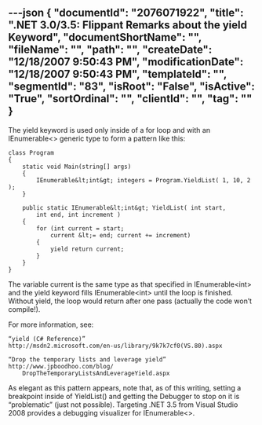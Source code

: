 ---json
{
  "documentId": "2076071922",
  "title": ".NET 3.0/3.5: Flippant Remarks about the yield Keyword",
  "documentShortName": "",
  "fileName": "",
  "path": "",
  "createDate": "12/18/2007 9:50:43 PM",
  "modificationDate": "12/18/2007 9:50:43 PM",
  "templateId": "",
  "segmentId": "83",
  "isRoot": "False",
  "isActive": "True",
  "sortOrdinal": "",
  "clientId": "",
  "tag": ""
}
---

The yield keyword is used only inside of a for loop and with an IEnumerable&lt;&gt; generic type to form a pattern like this:

    class Program
    {
        static void Main(string[] args)
        {
            IEnumerable&lt;int&gt; integers = Program.YieldList( 1, 10, 2 );
        }

        public static IEnumerable&lt;int&gt; YieldList( int start,
            int end, int increment )
        {
            for (int current = start;
                current &lt;= end; current += increment)
            {
                yield return current;
            }
        }
    }

The variable current is the same type as that specified in IEnumerable&lt;int&gt; and the yield keyword fills IEnumerable&lt;int&gt; until the loop is finished. Without yield, the loop would return after one pass (actually the code won’t compile!).

For more information, see:

    “yield (C# Reference)”
    http://msdn2.microsoft.com/en-us/library/9k7k7cf0(VS.80).aspx

    “Drop the temporary lists and leverage yield”
    http://www.jpboodhoo.com/blog/
        DropTheTemporaryListsAndLeverageYield.aspx

As elegant as this pattern appears, note that, as of this writing, setting a breakpoint inside of YieldList() and getting the Debugger to stop on it is “problematic” (just not possible). Targeting .NET 3.5 from Visual Studio 2008 provides a debugging visualizer for IEnumerable&lt;&gt;.
